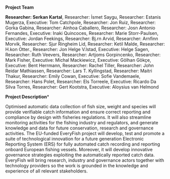 **Project Team**

 **Researcher: Serkan Kartal**, Researcher: İsmet Saygu, Researcher: Estanis Mugerza, Executive: Tom Catchpole, Researcher: Jon Ruiz, Researcher: Gorka Gabina, Researcher: Ainhoa Caballero, Researcher: Josn Antonio Fernandes, Executive: Inaki Quincoces, Researcher: Marie Storr-Paulsen, Executive: Jordan Feekings, Researcher: Bj.rn Arvid, Researcher: Arnfinn Morvik, Researcher: Sjur Ringheim Lid, Researcher: Ketil Malde, Researcher: H.kon Otter., Researcher: Jon Helge V.lstad, Executive: Helge Sagen, Researcher: Ruth Veevers, Researcher: Artjoms Gorpincenko, Researcher: Mark Fisher, Executive: Michal Mackiewicz, Executive: Gölhan Gökçe, Executive: Bent Herrmann, Researcher: Rachel Tiller, Researcher: John Reidar Mathiassen, Researcher: Lars T. Kyllingstad, Researcher: Maitri Thakur, Researcher: Emily Cowan, Executive: Sofie Vandemaele, Researcher: Hans Polet, Researcher: Els Torreele, Executive: Ricardo Da Silva Torres, Researcher: Gert Kootstra, Executive: Aloysius van Helmond

**Project Description***

Optimised automatic data collection of fish size, weight and species will provide verifiable catch information and ensure correct reporting and compliance by design with fisheries regulations. It will also streamline monitoring activities for the fishing industry and regulators, and generate knowledge and data for future conservation, research and governance activities. The EU-funded EveryFish project will develop, test and promote a suite of technological innovation for a future generation Electronic Reporting System (ERS) for fully automated catch recording and reporting onboard European fishing vessels. Moreover, it will develop innovative governance strategies exploiting the automatically reported catch data. EveryFish will bring research, industry and governance actors together with technology providers so the work is grounded in the knowledge and experience of all relevant stakeholders.


